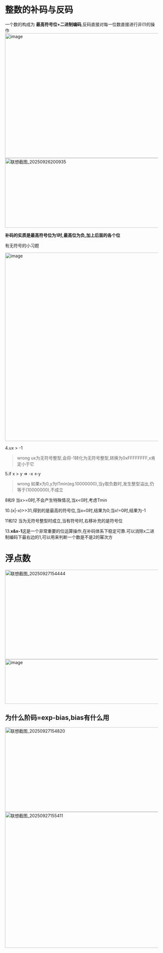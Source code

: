 # 整数的补码与反码

一个数的构成为 **最高符号位+二进制编码**,反码直接对每一位数直接进行非(!)的操作
<img width="908" height="411" alt="image" src="https://github.com/user-attachments/assets/c6b89282-c028-42e5-aa94-b1cacc497776" />
<img width="588" height="230" alt="联想截图_20250926200935" src="https://github.com/user-attachments/assets/c7101862-7417-424a-8a00-73decb55f7c0" />



**补码的实质是最高符号位为1时,最高位为负,加上后面的各个位**

有无符号的小习题

<img width="826" height="621" alt="image" src="https://github.com/user-attachments/assets/4aaa60ba-3a61-489c-8a70-dd855fba0ea9" />

4.ux > -1

>wrong ux为无符号整型,会将-1转化为无符号整型,转换为0xFFFFFFFF,x肯定小于它

5.if x > y => -x <-y

>wrong 如果x为0,y为tTmin(eg.10000000),当y取负数时,发生整型溢出,仍等于(10000000),不成立

8和9 当x>=0时,不会产生特殊情况,当x<0时,考虑Tmin

10.(x|-x)>>31,得到的是最高的符号位,当x=0时,结果为0;当x!=0时,结果为-1

11和12 当为无符号整型时成立,当有符号时,右移补充的是符号位

13.**x&x-1**这是一个非常重要的位运算操作,在补码体系下稳定可靠.可以消除x二进制编码下最右边的1,可以用来判断一个数是不是2的幂次方

# 浮点数
<img width="623" height="295" alt="联想截图_20250927154444" src="https://github.com/user-attachments/assets/6cb982a1-2b0c-4df9-a35b-efa2862556a9" />

<img width="924" height="147" alt="image" src="https://github.com/user-attachments/assets/0f7c61f2-a863-40d3-8b5d-f6596bf4c798" />

## 为什么阶码=exp-bias,bias有什么用
<img width="740" height="279" alt="联想截图_20250927154820" src="https://github.com/user-attachments/assets/f3ddec7a-1f1e-43c8-ab8e-603052593dd3" />

<img width="624" height="448" alt="联想截图_20250927155411" src="https://github.com/user-attachments/assets/96876200-bedb-4d8e-ae09-b23ef70f1ea3" />



